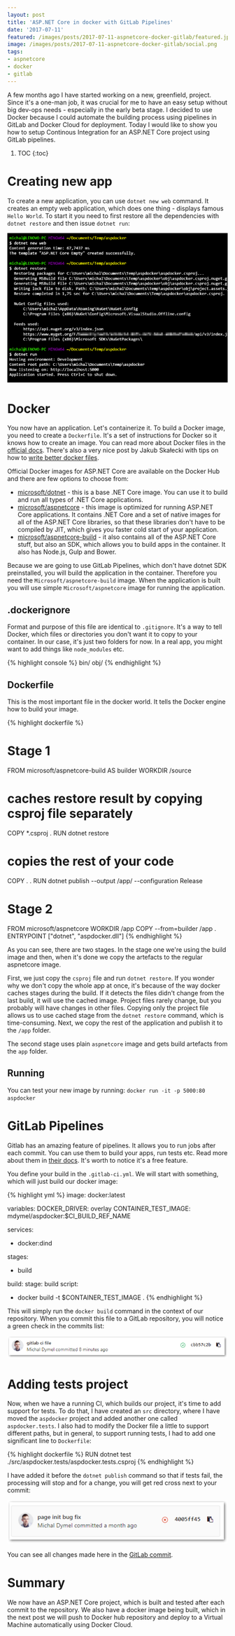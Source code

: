 ```yaml
---
layout: post
title: 'ASP.NET Core in docker with GitLab Pipelines'
date: '2017-07-11'
featured: /images/posts/2017-07-11-aspnetcore-docker-gitlab/featured.jpg
image: /images/posts/2017-07-11-aspnetcore-docker-gitlab/social.png
tags: 
- aspnetcore
- docker
- gitlab
---
```

A few months ago I have started working on a new, greenfield, project. Since it's a one-man job, it was crucial for me to have an easy setup without big dev-ops needs - especially in the early beta stage. I decided to use Docker because I could automate the building process using pipelines in GitLab and Docker Cloud for deployment. Today I would like to show you how to setup Continous Integration for an ASP.NET Core project using GitLab pipelines. 

1. TOC
{:toc}

# Creating new app 
To create a new application, you can use `dotnet new web` command. It creates an empty web application, which does one thing - displays famous `Hello World`. To start it you need to first restore all the dependencies with `dotnet restore` and then issue `dotnet run`: 

![dotnet new command](/images/posts/2017-07-11-aspnetcore-docker-gitlab/dotnetnew.png)

# Docker  
You now have an application. Let's containerize it. To build a Docker image, you need to create a `Dockerfile`. It's a set of instructions for Docker so it knows how to create an image. You can read more about Docker files in the [official docs](https://docs.docker.com/engine/reference/builder/). There's also a very nice post by Jakub Skałecki with tips on how to [write better docker files](https://rock-it.pl/how-to-write-excellent-dockerfiles/).


Official Docker images for ASP.NET Core are available on the Docker Hub and there are few options to choose from: 

 * [microsoft/dotnet](https://hub.docker.com/r/microsoft/dotnet/) - this is a base .NET Core image. You can use it to build and run all types of .NET Core applications.
 * [microsoft/aspnetcore](https://hub.docker.com/r/microsoft/aspnetcore/) - this image is optimized for running ASP.NET Core applications. It contains .NET Core and a set of native images for all of the ASP.NET Core libraries, so that these libraries don't have to be compiled by JIT, which gives you faster cold start of your application. 
 * [microsoft/aspnetcore-build](https://hub.docker.com/r/microsoft/aspnetcore-build/) - it also contains all of the ASP.NET Core stuff, but also an SDK, which allows you to build apps in the container. It also has Node.js, Gulp and Bower. 

Because we are going to use GitLab Pipelines, which don't have dotnet SDK preinstalled, you will build the application in the container. Therefore you need the `Microsoft/aspnetcore-build` image. When the application is built you will use simple `Microsoft/aspnetcore` image for running the application. 

## .dockerignore
Format and purpose of this file are identical to `.gitignore`. It's a way to tell Docker, which files or directories you don't want it to copy to your container. In our case, it's just two folders for now. In a real app, you might want to add things like `node_modules` etc. 

{% highlight console %}
bin/
obj/
{% endhighlight %}

## Dockerfile
This is the most important file in the docker world. It tells the Docker engine how to build your image. 

{% highlight dockerfile %}
# Stage 1
FROM microsoft/aspnetcore-build AS builder
WORKDIR /source

# caches restore result by copying csproj file separately
COPY *.csproj .
RUN dotnet restore

# copies the rest of your code
COPY . .
RUN dotnet publish --output /app/ --configuration Release

# Stage 2
FROM microsoft/aspnetcore
WORKDIR /app
COPY --from=builder /app .
ENTRYPOINT ["dotnet", "aspdocker.dll"]
{% endhighlight %}

As you can see, there are two stages. In the stage one we're using the build image and then, when it's done we copy the artefacts to the regular aspnetcore image. 

First, we just copy the `csproj` file and run `dotnet restore`. If you wonder why we don't copy the whole app at once, it's because of the way docker caches stages during the build. If it detects the files didn't change from the last build, it will use the cached image. Project files rarely change, but you probably will have changes in other files. Copying only the project file allows us to use cached stage from the `dotnet restore` command, which is time-consuming. 
Next, we copy the rest of the application and publish it to the `/app` folder. 

The second stage uses plain `aspnetcore` image and gets build artefacts from the `app` folder.

## Running 
You can test your new image by running: `docker run -it -p 5000:80 aspdocker`

# GitLab Pipelines
Gitlab has an amazing feature of pipelines. It allows you to run jobs after each commit. You can use them to build your apps, run tests etc. Read more about them in [their docs](https://docs.gitlab.com/ee/ci/pipelines.html). It's worth to notice it's a free feature. 

You define your build in the `.gitlab-ci.yml`. We will start with something, which will just build our docker image: 

{% highlight yml %}
image: docker:latest

variables:
  DOCKER_DRIVER: overlay
  CONTAINER_TEST_IMAGE: mdymel/aspdocker:$CI_BUILD_REF_NAME

services:
- docker:dind

stages:
- build

build:
  stage: build
  script:
  - docker build -t $CONTAINER_TEST_IMAGE .
{% endhighlight %}

This will simply run the `docker build` command in the context of our repository. When you commit this file to a GitLab repository, you will notice a green check in the commits list: 

![gitlab commit](/images/posts/2017-07-11-aspnetcore-docker-gitlab/gitlab-commit.png)

# Adding tests project
Now, when we have a running CI, which builds our project, it's time to add support for tests. To do that, I have created an `src` directory, where I have moved the `aspdocker` project and added another one called `aspdocker.tests`. I also had to modify the Docker file a little to support different paths, but in general, to support running tests, I had to add one significant line to `Dockerfile`: 

{% highlight dockerfile %}
RUN dotnet test ./src/aspdocker.tests/aspdocker.tests.csproj
{% endhighlight %}

I have added it before the `dotnet publish` command so that if tests fail, the processing will stop and for a change, you will get red cross next to your commit: 

![pipeline failed](/images/posts/2017-07-11-aspnetcore-docker-gitlab/gitlab-commit-failed.png)

You can see all changes made here in the [GitLab commit](https://gitlab.com/mdymel/aspdocker/commit/ae91061fa143a61e52281bf66987676f020af6f4).

# Summary
We now have an ASP.NET Core project, which is built and tested after each commit to the repository. We also have a docker image being built, which in the next post we will push to Docker hub repository and deploy to a Virtual Machine automatically using Docker Cloud. 